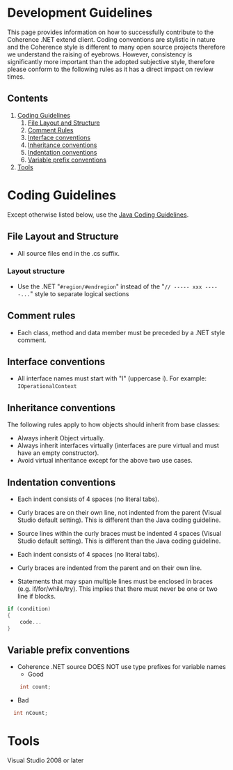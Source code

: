 <!--

  Copyright (c) 2000, 2020, Oracle and/or its affiliates.

  Licensed under the Universal Permissive License v 1.0 as shown at
  http://oss.oracle.com/licenses/upl.

-->
# Development Guidelines

This page provides information on how to successfully contribute to the Coherence .NET extend client. Coding conventions are stylistic in nature and the Coherence style is different to many open source projects therefore we understand the raising of eyebrows. However, consistency is significantly more important than the adopted subjective style, therefore please conform to the following rules as it has a direct impact on review times.


## Contents
1. [Coding Guidelines](#intro)
    1. [File Layout and Structure](#1)
    2. [Comment Rules](#2)
    3. [Interface conventions](#3)
    4. [Inheritance conventions](#4)
    5. [Indentation conventions](#5)
    6. [Variable prefix conventions](#6)
1. [Tools](#tools)


# <a name="intro"></a>Coding Guidelines

Except otherwise listed below, use the [Java Coding Guidelines](https://github.com/oracle/coherence/blob/master/DEV-GUIDELINES.md).

## <a name="1"></a>File Layout and Structure

* All source files end in the .cs suffix.

### Layout structure

* Use the .NET "`#region/#endregion`" instead of the "`// ----- xxx -----...`" style to separate logical sections

## <a name="2"></a>Comment rules

* Each class, method and data member must be preceded by a .NET style comment.

## <a name="3"></a>Interface conventions

* All interface names must start with "I" (uppercase i). For example: `IOperationalContext`

## <a name="4"></a>Inheritance conventions

The following rules apply to how objects should inherit from base classes:

* Always inherit Object virtually.
* Always inherit interfaces virtually (interfaces are pure virtual and must have an empty constructor).
* Avoid virtual inheritance except for the above two use cases.

## <a name="5"></a>Indentation conventions

* Each indent consists of 4 spaces (no literal tabs).
* Curly braces are on their own line, not indented from the parent (Visual Studio default setting). This is different than the Java coding guideline.
* Source lines within the curly braces must be indented 4 spaces (Visual Studio default setting). This is different than the Java coding guideline.


* Each indent consists of 4 spaces (no literal tabs).
* Curly braces are indented from the parent and on their own line.
*   Statements that may span multiple lines must be enclosed in braces (e.g. if/for/while/try). This implies that there must never be one or two line if blocks.

```C#
if (condition)
{
    code...
}
```

## <a name="6"></a>Variable prefix conventions

* Coherence .NET source DOES NOT use type prefixes for variable names
  * Good
```C#
    int count;
```
  * Bad
```C#
  int nCount;
```


# <a name="tools"></a>Tools

Visual Studio 2008 or later
